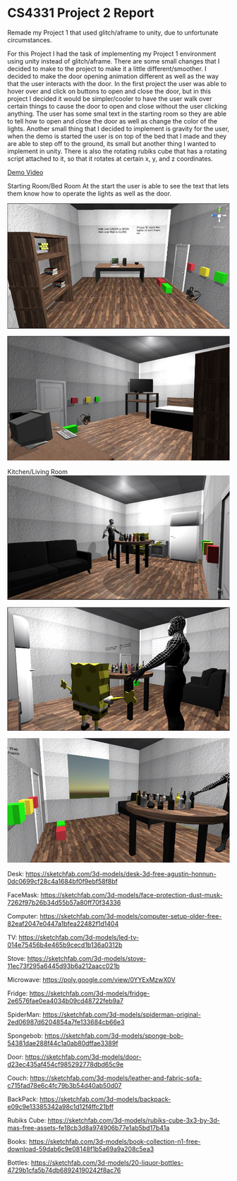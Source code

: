 

# CS4331 Project 2 Report
Remade my Project 1 that used glitch/aframe to unity, due to unfortunate circumstances.

For this Project I had the task of implementing my Project 1 environment using unity instead of glitch/aframe. 
There are some small changes that I decided to make to the project to make it a little different/smoother. I decided to make the door opening animation different as well as the way that the user interacts with the door. In the first project the user was able to hover over and click on buttons to open and close the door, but in this project I decided it would be simpler/cooler to have the user walk over certain things to cause the door to open and close without the user clicking anything. The user has some smal text in the starting room so they are able to tell how to open and close the door as well as change the color of the lights. Another small thing that I decided to implement is gravity for the user, when the demo is started the user is on top of the bed that I made and they are able to step off to the ground, its small but another thing I wanted to implement in unity. There is also the rotating rubiks cube that has a rotating script attached to it, so that it rotates at certain x, y, and z coordinates. 

[Demo Video](https://youtu.be/uWThQMeh--8)

Starting Room/Bed Room
At the start the user is able to see the text that lets them know how to operate the lights as well as the door. 

![](images/Startingroom1.JPG)

![](images/startingroom2.JPG)





Kitchen/Living Room
![](images/Otherroom1.JPG)

![](images/otherroom2.JPG)

![](images/otherroom3.JPG)







Desk:
https://sketchfab.com/3d-models/desk-3d-free-agustin-honnun-0dc0699cf28c4a1684bf0f9ebf58f8bf

FaceMask:
https://sketchfab.com/3d-models/face-protection-dust-musk-7262f97b26b34d55b57a80ff70f34336

Computer:
https://sketchfab.com/3d-models/computer-setup-older-free-82eaf2047e0447a1bfea22482f1d1404

TV:
https://sketchfab.com/3d-models/led-tv-014e75456b4e465b9cecd1b136a0312b

Stove:
https://sketchfab.com/3d-models/stove-11ec73f295a6445d93b6a212aacc021b

Microwave:
https://poly.google.com/view/0YYExMzwX0V

Fridge:
https://sketchfab.com/3d-models/fridge-2e6576fae0ea4034b09cd48722feb9a7

SpiderMan:
https://sketchfab.com/3d-models/spiderman-original-2ed06987d6204854a7fe133684cb66e3

Spongebob:
https://sketchfab.com/3d-models/sponge-bob-54381dae288f44c1a0ab80dffae3389f

Door:
https://sketchfab.com/3d-models/door-d23ec435af454cf985292778dbd65c9e

Couch:
https://sketchfab.com/3d-models/leather-and-fabric-sofa-c715fad78e6c4fc79b3b54d40ab50d07

BackPack:
https://sketchfab.com/3d-models/backpack-e09c9e13385342a98c1d12f4ffc21bff

Rubiks Cube:
https://sketchfab.com/3d-models/rubiks-cube-3x3-by-3d-mas-free-assets-fe18cb3d8a974906b77e1ab5bd17b41a
  
Books:
https://sketchfab.com/3d-models/book-collection-n1-free-download-59dab6c9e08148f1b5a69a9a208c5ea3

Bottles:
https://sketchfab.com/3d-models/20-liquor-bottles-4729b1cfa5b74db68924190242f8ac76
